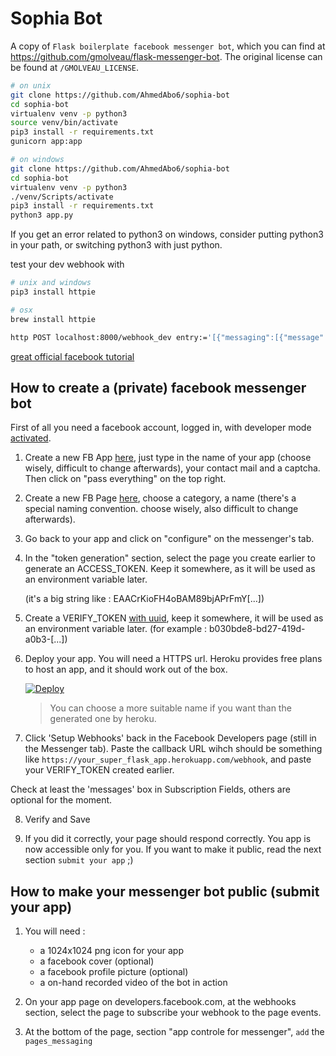 # Sophia Bot

A copy of `Flask boilerplate facebook messenger bot`,
which you can find at https://github.com/gmolveau/flask-messenger-bot.
The original license can be found at `/GMOLVEAU_LICENSE`.

```bash
# on unix
git clone https://github.com/AhmedAbo6/sophia-bot
cd sophia-bot
virtualenv venv -p python3
source venv/bin/activate
pip3 install -r requirements.txt
gunicorn app:app

# on windows
git clone https://github.com/AhmedAbo6/sophia-bot
cd sophia-bot
virtualenv venv -p python3
./venv/Scripts/activate
pip3 install -r requirements.txt
python3 app.py
```

If you get an error related to python3 on windows,
consider putting python3 in your path, or switching
python3 with just python.

test your dev webhook with
```bash
# unix and windows
pip3 install httpie

# osx
brew install httpie

http POST localhost:8000/webhook_dev entry:='[{"messaging":[{"message":{"text":"test sending bot message"},"sender":{"id":"1234"}}]}]'
```

[great official facebook tutorial](https://developers.facebook.com/docs/messenger-platform/getting-started/quick-start)

## How to create a (private) facebook messenger bot

First of all you need a facebook account, logged in, with developer mode [activated](https://developers.facebook.com/).

1. Create a new FB App [here](https://developers.facebook.com/quickstarts/?platform=web), just type in the name of your app (choose wisely, difficult to change afterwards), your contact mail and a captcha. Then click on "pass everything" on the top right.

2. Create a new FB Page [here](https://www.facebook.com/pages/create), choose a category, a name (there's a special naming convention. choose wisely, also difficult to change afterwards).

3. Go back to your app and click on "configure" on the messenger's tab.

4. In the "token generation" section, select the page you create earlier to generate an ACCESS_TOKEN. Keep it somewhere, as it will be used as an environment variable later.

	(it's a big string like : EAACrKioFH4oBAM89bjAPrFmY[...])

5. Create a VERIFY_TOKEN [with uuid](https://www.uuidgenerator.net/version4), keep it somewhere, it will be used as an environment variable later. (for example : b030bde8-bd27-419d-a0b3-[...])

6. Deploy your app. You will need a HTTPS url. Heroku provides free plans to host an app, and it should work out of the box.

	[![Deploy](https://www.herokucdn.com/deploy/button.svg)](https://heroku.com/deploy)

	> You can choose a more suitable name if you want than the generated one by heroku.

7. Click 'Setup Webhooks' back in the Facebook Developers page (still in the Messenger tab). Paste the callback URL wihch should be something like `https://your_super_flask_app.herokuapp.com/webhook`, and paste your VERIFY_TOKEN created earlier.

Check at least the 'messages' box in Subscription Fields, others are optional for the moment.

8. Verify and Save

9. If you did it correctly, your page should respond correctly. You app is now accessible only for you. If you want to make it public, read the next section `submit your app` ;)

## How to make your messenger bot public (submit your app)

1. You will need :
	* a 1024x1024 png icon for your app
	* a facebook cover (optional)
	* a facebook profile picture (optional)
	* a on-hand recorded video of the bot in action

2. On your app page on developers.facebook.com, at the webhooks section, select the page to subscribe your webhook to the page events.

3. At the bottom of the page, section "app controle for messenger", `add` the `pages_messaging`
